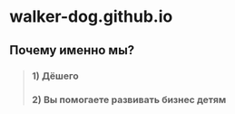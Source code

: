 # walker-dog.github.io
## Почему именно мы?
>### 1) Дёшего
>### 2) Вы помогаете развивать бизнес детям
